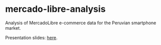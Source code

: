 # mercado-libre-analysis
Analysis of MercadoLibre e-commerce data for the Peruvian smartphone market.

Presentation slides: [here](https://docs.google.com/presentation/d/1qk6U5XcjuB15XKg93SnB3K4ZjVyFxgv9erFk1egor6M/edit?usp=sharing).
